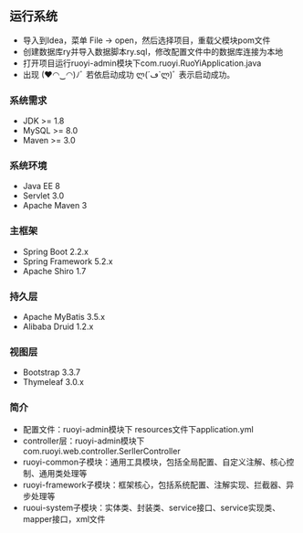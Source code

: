 ## 运行系统
* 导入到Idea，菜单 File -> open，然后选择项目，重载父模块pom文件
* 创建数据库ry并导入数据脚本ry.sql，修改配置文件中的数据库连接为本地
* 打开项目运行ruoyi-admin模块下com.ruoyi.RuoYiApplication.java
* 出现  (♥◠‿◠)ﾉﾞ  若依启动成功   ლ(´ڡ`ლ)ﾞ 表示启动成功。


### 系统需求

* JDK >= 1.8
* MySQL >= 8.0
* Maven >= 3.0

### 系统环境

* Java EE 8
* Servlet 3.0
* Apache Maven 3
### 主框架

* Spring Boot 2.2.x
* Spring Framework 5.2.x
* Apache Shiro 1.7
### 持久层

* Apache MyBatis 3.5.x
* Alibaba Druid 1.2.x
### 视图层

* Bootstrap 3.3.7
* Thymeleaf 3.0.x

### 简介

* 配置文件：ruoyi-admin模块下 resources文件下application.yml
* controller层：ruoyi-admin模块下 com.ruoyi.web.controller.SerllerController
* ruoyi-common子模块：通用工具模块，包括全局配置、自定义注解、核心控制、通用类处理等
* ruoyi-framework子模块：框架核心，包括系统配置、注解实现、拦截器、异步处理等
* ruoui-system子模块：实体类、封装类、service接口、service实现类、mapper接口，xml文件

